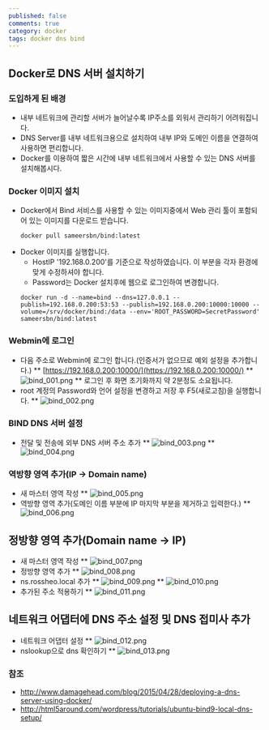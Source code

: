 ```yaml
---
published: false
comments: true
category: docker
tags: docker dns bind
---
```

## Docker로 DNS 서버 설치하기

### 도입하게 된 배경
* 내부 네트워크에 관리할 서버가 늘어날수록 IP주소를 외워서 관리하기 어려워집니다.
* DNS Server를 내부 네트워크용으로 설치하여 내부 IP와 도메인 이름을 연결하여 사용하면 편리합니다.
* Docker를 이용하여 짧은 시간에 내부 네트워크에서 사용할 수 있는 DNS 서버를 설치해봅시다.

### Docker 이미지 설치
* Docker에서 Bind 서비스를 사용할 수 있는 이미지중에서 Web 관리 툴이 포함되어 있는 이미지를 다운로드 받습니다.
	```
    docker pull sameersbn/bind:latest
    ```
* Docker 이미지를 실행합니다.
	* HostIP '192.168.0.200'를 기준으로 작성하였습니다. 이 부분을 각자 환경에 맞게 수정하셔야 합니다.
	* Password는 Docker 설치후에 웹으로 로그인하여 변경합니다.
	```
    docker run -d --name=bind --dns=127.0.0.1 --publish=192.168.0.200:53:53 --publish=192.168.0.200:10000:10000 --volume=/srv/docker/bind:/data --env='ROOT_PASSWORD=SecretPassword' sameersbn/bind:latest
    ```

### Webmin에 로그인
* 다음 주소로 Webmin에 로그인 합니다.(인증서가 없으므로 예외 설정을 추가합니다.)
** [https://192.168.0.200:10000/](https://192.168.0.200:10000/)
** ![bind_001.png]({{site.baseurl}}/_posts/bind_001.png)
** 로그인 후 화면 초기화까지 약 2분정도 소요됩니다.
* root 계정의 Password와 언어 설정을 변경하고 저장 후 F5(새로고침)을 실행합니다.
** ![bind_002.png]({{site.baseurl}}/_posts/bind_002.png)

### BIND DNS 서버 설정
* 전달 및 전송에 외부 DNS 서버 주소 추가
** ![bind_003.png]({{site.baseurl}}/_posts/bind_003.png)
** ![bind_004.png]({{site.baseurl}}/_posts/bind_004.png)

### 역방향 영역 추가(IP -> Domain name)
* 새 마스터 영역 작성
** ![bind_005.png]({{site.baseurl}}/_posts/bind_005.png)
* 역방향 영역 추가(도메인 이름 부분에 IP 마지막 부분을 제거하고 입력한다.)
** ![bind_006.png]({{site.baseurl}}/_posts/bind_006.png)

## 정방향 영역 추가(Domain name -> IP)
* 새 마스터 영역 작성
** ![bind_007.png]({{site.baseurl}}/_posts/bind_007.png)
* 정방향 영역 추가
** ![bind_008.png]({{site.baseurl}}/_posts/bind_008.png)
* ns.rossheo.local 추가
** ![bind_009.png]({{site.baseurl}}/_posts/bind_009.png)
** ![bind_010.png]({{site.baseurl}}/_posts/bind_010.png)
* 추가된 주소 적용하기
** ![bind_011.png]({{site.baseurl}}/_posts/bind_011.png)

## 네트워크 어댑터에 DNS 주소 설정 및 DNS 접미사 추가
* 네트워크 어댑터 설정
** ![bind_012.png]({{site.baseurl}}/_posts/bind_012.png)
* nslookup으로 dns 확인하기
** ![bind_013.png]({{site.baseurl}}/_posts/bind_013.png)





### 참조
* http://www.damagehead.com/blog/2015/04/28/deploying-a-dns-server-using-docker/
* http://html5around.com/wordpress/tutorials/ubuntu-bind9-local-dns-setup/